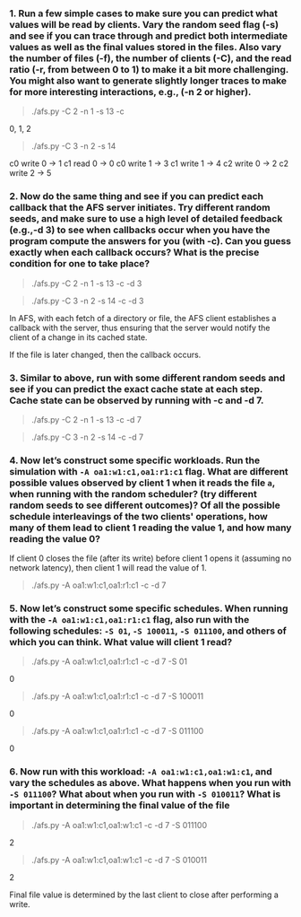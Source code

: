 ### 1. Run a few simple cases to make sure you can predict what values will be read by clients. Vary the random seed flag (-s) and see if you can trace through and predict both intermediate values as well as the final values stored in the files. Also vary the number of files (-f), the number of clients (-C), and the read ratio (-r, from between 0 to 1) to make it a bit more challenging. You might also want to generate slightly longer traces to make for more interesting interactions, e.g., (-n 2 or higher).

> ./afs.py -C 2 -n 1 -s 13 -c

0, 1, 2


> ./afs.py -C 3 -n 2 -s 14

c0 write 0 -> 1
c1 read 0 -> 0
c0 write 1 -> 3
c1 write 1 -> 4
c2 write 0 -> 2
c2 write 2 -> 5


### 2. Now do the same thing and see if you can predict each callback that the AFS server initiates. Try different random seeds, and make sure to use a high level of detailed feedback (e.g.,-d 3) to see when callbacks occur when you have the program compute the answers for you (with -c). Can you guess exactly when each callback occurs? What is the precise condition for one to take place?

> ./afs.py -C 2 -n 1 -s 13 -c -d 3

> ./afs.py -C 3 -n 2 -s 14 -c -d 3

In AFS, with each fetch of a directory or file, the AFS client establishes a callback with the server, thus ensuring that the server would notify the client of a change in its cached state.

If the file is later changed, then the callback occurs.


### 3. Similar to above, run with some different random seeds and see if you can predict the exact cache state at each step. Cache state can be observed by running with -c and -d 7.


> ./afs.py -C 2 -n 1 -s 13 -c -d 7

> ./afs.py -C 3 -n 2 -s 14 -c -d 7




### 4. Now let’s construct some specific workloads. Run the simulation with `-A oa1:w1:c1,oa1:r1:c1` flag. What are different possible values observed by client 1 when it reads the file `a`, when running with the random scheduler? (try different random seeds to see different outcomes)? Of all the possible schedule interleavings of the two clients' operations, how many of them lead to client 1 reading the value 1, and how many reading the value 0?

If client 0 closes the file (after its write) before client 1 opens it (assuming no network latency), then client 1 will read the value of 1.

> ./afs.py -A oa1:w1:c1,oa1:r1:c1 -c -d 7

### 5. Now let’s construct some specific schedules. When running with the `-A oa1:w1:c1,oa1:r1:c1` flag, also run with the following schedules: `-S 01`, `-S 100011`, `-S 011100`, and others of which you can think. What value will client 1 read?

> ./afs.py -A oa1:w1:c1,oa1:r1:c1 -c -d 7 -S 01

0

> ./afs.py -A oa1:w1:c1,oa1:r1:c1 -c -d 7 -S 100011

0

> ./afs.py -A oa1:w1:c1,oa1:r1:c1 -c -d 7 -S 011100

0

### 6. Now run with this workload: `-A oa1:w1:c1,oa1:w1:c1`, and vary the schedules as above. What happens when you run with `-S 011100`? What about when you run with `-S 010011`? What is important in determining the final value of the file

> ./afs.py -A oa1:w1:c1,oa1:w1:c1 -c -d 7 -S 011100

2

> ./afs.py -A oa1:w1:c1,oa1:w1:c1 -c -d 7 -S 010011

2

Final file value is determined by the last client to close after performing a write.
